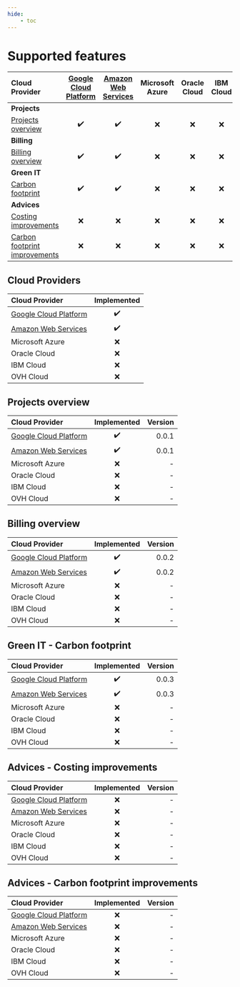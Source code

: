 ```yaml
---
hide:
    - toc
---
```

# Supported features

| Cloud Provider | [Google Cloud Platform](https://cloud.google.com/) | [Amazon Web Services](https://aws.amazon.com/) | Microsoft Azure | Oracle Cloud | IBM Cloud | OVH Cloud |
| :--- | :---: | :---: | :---: | :---: | :---: | :---: |
| **Projects** | | | | | | |
| [Projects overview](#projects-overview) | :heavy_check_mark: | :heavy_check_mark: | :x: | :x: | :x: | :x: |
| **Billing** | | | | | | |
| [Billing overview](#billing-overview) | :heavy_check_mark: | :heavy_check_mark: | :x: | :x: | :x: | :x: |
| **Green IT** | | | | | | |
| [Carbon footprint](#green-it-carbon-footprint) | :heavy_check_mark: | :heavy_check_mark: | :x: | :x: | :x: | :x: |
| **Advices** | | | | | | |
| [Costing improvements](#advices-carbon-footprint-improvements) | :x: | :x: | :x: | :x: | :x: | :x: |
| [Carbon footprint improvements](#advices-carbon-footprint-improvements) | :x: | :x: | :x: | :x: | :x: | :x: |

## Cloud Providers

| Cloud Provider | Implemented |
| :--- | :---: |
| [Google Cloud Platform](https://cloud.google.com/) | :heavy_check_mark: |
| [Amazon Web Services](https://aws.amazon.com/) | :heavy_check_mark: |
| Microsoft Azure | :x: |
| Oracle Cloud | :x: |
| IBM Cloud | :x: |
| OVH Cloud | :x: |

## Projects overview

| Cloud Provider | Implemented | Version |
| :--- | :---: | ---: |
| [Google Cloud Platform](https://cloud.google.com/) | :heavy_check_mark: | 0.0.1 |
| [Amazon Web Services](https://aws.amazon.com/) | :heavy_check_mark: | 0.0.1 |
| Microsoft Azure | :x: | - |
| Oracle Cloud | :x: | - |
| IBM Cloud | :x: | - |
| OVH Cloud | :x: | - |

## Billing overview

| Cloud Provider | Implemented | Version |
| :--- | :---: | ---: |
| [Google Cloud Platform](https://cloud.google.com/) | :heavy_check_mark: | 0.0.2 |
| [Amazon Web Services](https://aws.amazon.com/) | :heavy_check_mark: | 0.0.2 |
| Microsoft Azure | :x: | - |
| Oracle Cloud | :x: | - |
| IBM Cloud | :x: | - |
| OVH Cloud | :x: | - |

## Green IT - Carbon footprint

| Cloud Provider | Implemented | Version |
| :--- | :---: | ---: |
| [Google Cloud Platform](https://cloud.google.com/) | :heavy_check_mark: | 0.0.3 |
| [Amazon Web Services](https://aws.amazon.com/) | :heavy_check_mark: | 0.0.3 |
| Microsoft Azure | :x: | - |
| Oracle Cloud | :x: | - |
| IBM Cloud | :x: | - |
| OVH Cloud | :x: | - |

## Advices - Costing improvements

| Cloud Provider | Implemented | Version |
| :--- | :---: | ---: |
| [Google Cloud Platform](https://cloud.google.com/) | :x: | - |
| [Amazon Web Services](https://aws.amazon.com/) | :x: | - |
| Microsoft Azure | :x: | - |
| Oracle Cloud | :x: | - |
| IBM Cloud | :x: | - |
| OVH Cloud | :x: | - |

## Advices - Carbon footprint improvements

| Cloud Provider | Implemented | Version |
| :--- | :---: | ---: |
| [Google Cloud Platform](https://cloud.google.com/) | :x: | - |
| [Amazon Web Services](https://aws.amazon.com/) | :x: | - |
| Microsoft Azure | :x: | - |
| Oracle Cloud | :x: | - |
| IBM Cloud | :x: | - |
| OVH Cloud | :x: | - |

